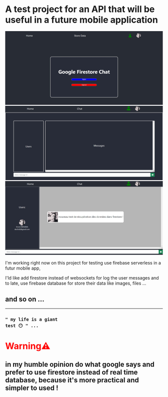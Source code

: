 # A test project for an API that will be useful in a future mobile application

![chat UI](./public/images/captureUI.jpg)
![chat UI](./public/images/captureUIChat.jpg)
![chat UI](./public/images/captureUIChat4.jpg)

I'm working right now on this project for
testing use firebase serverless in a futur mobile app,

I'ld like add firestore instead of websockets for log the user messages
and to late, use firebase database for store their data like images, files ...
## and so on ...
<hr/>

### <code>" my life is a giant test 😶 " ...</code>

# <h1 style="color: red">Warning⚠️</h1>

## in my humble opinion do what google says and prefer to use firestore instead of real time database, because it's more practical and simpler to used !
